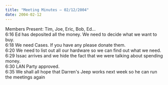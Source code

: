 ```yaml
---
title: "Meeting Minutes – 02/12/2004"
date: 2004-02-12
---
```

<p>
Members Present:  Tim, Joe, Eric, Bob, Ed...
<br>
6:16	Ed has deposited all the money.  We need to decide what we want to buy.<br>
6:18	We need Cases.  If you have any please donate them.<br>
6:20	We need to list out all our hardware so we can find out what we need.<br>
6:29	Issac arrives and we hide the fact that we were talking about spending money.<br>
6:30	LAN Party approved.<br>
6:35	We shall all hope that Darren's Jeep works next week so he can run the meetings again<br>
</p>
